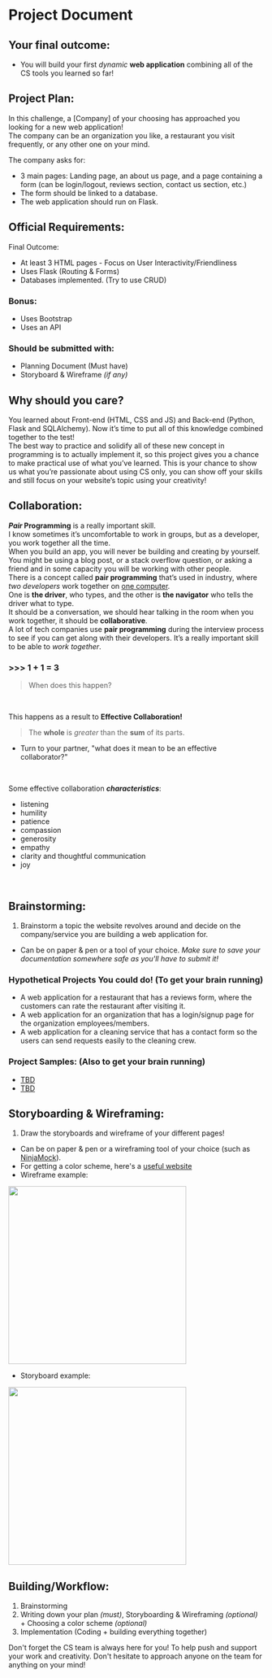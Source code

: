 # Project Document



## Your final outcome:
- You will build your first *dynamic* **web application** combining all of the CS tools you learned so far!


## Project Plan:
In this challenge, a [Company] of your choosing has approached you looking for a new web application!  
The company can be an organization you like, a restaurant you visit frequently, or any other one on your mind.  

The company asks for: 
- 3 main pages: Landing page, an about us page, and a page containing a form (can be login/logout, reviews section, contact us section, etc.)
- The form should be linked to a database.
- The web application should run on Flask.



## Official Requirements:
Final Outcome:
- At least 3 HTML pages - Focus on User Interactivity/Friendliness 
- Uses Flask (Routing & Forms)
- Databases implemented. (Try to use CRUD)


### Bonus:
- Uses Bootstrap
- Uses an API

### Should be submitted with: 
- Planning Document (Must have)
- Storyboard & Wireframe *(if any)*



## Why should you care?
You learned about Front-end (HTML, CSS and JS) and Back-end (Python, Flask and SQLAlchemy). Now it’s time to put all of this knowledge combined together to the test!  
The best way to practice and solidify all of these new concept in programming is to actually implement it, so this project gives you a chance to make practical use of what you’ve learned.
This is your chance to show us what you’re passionate about using CS only, you can show off your skills and still focus on your website’s topic using your creativity!  


## Collaboration:  
  
***Pair* Programming** is a really important skill.  
I know sometimes it’s uncomfortable to work in groups, but as a developer, you work together all the time.  
When you build an app, you will never be building and creating by yourself. You might be using a blog post, or a stack overflow question, or asking a friend and in some capacity you will be working with other people.  
There is a concept called **pair programming** that’s used in industry, where *two developers* work together on <u>one computer</u>.  
One is **the driver**, who types, and the other is **the navigator** who tells the driver what to type.  
It should be a conversation, we should hear talking in the room when you work together, it should be **collaborative**.  
A lot of tech companies use **pair programming** during the interview process to see if you can get along with their developers. It’s a really important skill to be able to *work together*.  


### >>> 1 + 1 = 3
> When does this happen?  
</br>  

This happens as a result to **Effective Collaboration!**  

> The **whole** is *greater* than the **sum** of its parts.  
  
- Turn to your partner, "what does it mean to be an effective collaborator?"  
</br>  

Some effective collaboration ***characteristics***:
- listening
- humility
- patience
- compassion
- generosity
- empathy
- clarity and thoughtful communication
- joy  
</br>  


## Brainstorming:  
1. Brainstorm a topic the website revolves around and decide on the company/service you are building a web application for.
- Can be on paper & pen or a tool of your choice. *Make sure to save your documentation somewhere safe as you'll have to submit it!*

### Hypothetical Projects You could do! (To get your brain running)
+ A web application for a restaurant that has a reviews form, where the customers can rate the restaurant after visiting it.
+ A web application for an organization that has a login/signup page for the organization employees/members.
+ A web application for a cleaning service that has a contact form so the users can send requests easily to the cleaning crew.


### Project Samples: (Also to get your brain running)
- [TBD]()
- [TBD]()  


## Storyboarding & Wireframing:
1. Draw the storyboards and wireframe of your different pages!  
- Can be on paper & pen or a wireframing tool of your choice (such as [NinjaMock](https://ninjamock.com/)).
- For getting a color scheme, here's a [useful website](https://coolors.co/)  
- Wireframe example:
<img src="https://lh3.googleusercontent.com/7lqo2S5GBmY2UITQFdUeSVWR0XAche0gWqcqvkxJhdHAUCnHHDt4WfpHnhmYOqxQBsOCiFp88EMtnaNJ6uQ6TYEvvuEP2UKakQPjoQlH2ZTDeyzHfdwI1pXNQ2-xVGjlC2KAs4Z8mg" width="350">  

- Storyboard example:  
<img src="https://www.google.com/url?sa=i&url=https%3A%2F%2Fwww.pinterest.co.uk%2Fpin%2F854909941734578224%2F&psig=AOvVaw07HdNnZQCw1zcpTODz_sdp&ust=1623261624772000&source=images&cd=vfe&ved=0CAIQjRxqFwoTCOCp1YvPiPECFQAAAAAdAAAAABAO" width="350">


## Building/Workflow:
1. Brainstorming
2. Writing down your plan *(must)*, Storyboarding & Wireframing *(optional)* + Choosing a color scheme *(optional)*
3. Implementation (Coding + building everything together)
  



Don't forget the CS team is always here for you! To help push and support your work and creativity. Don't hesitate to approach anyone on the team for anything on your mind!
